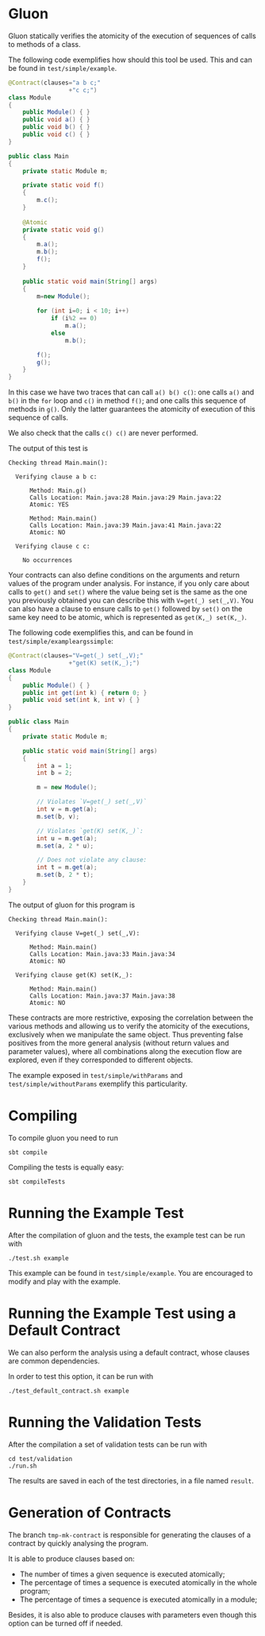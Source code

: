 # Gluon

Gluon statically verifies the atomicity of the execution of sequences of calls
to methods of a class.

The following code exemplifies how should this tool be used. This and can be
found in `test/simple/example`.

```java
@Contract(clauses="a b c;"
                 +"c c;")
class Module
{
    public Module() { }
    public void a() { }
    public void b() { }
    public void c() { }
}

public class Main
{
    private static Module m;

    private static void f()
    {
        m.c();
    }
    
    @Atomic
    private static void g()
    {
        m.a();
        m.b();
        f();
    }
    
    public static void main(String[] args)
    {
        m=new Module();
        
        for (int i=0; i < 10; i++)
            if (i%2 == 0)
                m.a();
            else
                m.b();

        f();
        g();
    }
}
```

In this case we have two traces that can call `a() b() c()`: one calls
`a()` and `b()` in the `for` loop and `c()` in method `f()`;
and one calls this sequence of methods in `g()`. Only the latter guarantees the
atomicity of execution of this sequence of calls.

We also check that the calls `c() c()` are never performed.

The output of this test is

```text
Checking thread Main.main():

  Verifying clause a b c:

      Method: Main.g()
      Calls Location: Main.java:28 Main.java:29 Main.java:22
      Atomic: YES

      Method: Main.main()
      Calls Location: Main.java:39 Main.java:41 Main.java:22
      Atomic: NO

  Verifying clause c c:

    No occurrences
```

Your contracts can also define conditions on the arguments and return values of the 
program under analysis.  For instance, if you only care about calls to `get()` and
`set()` where the value being set is the same as the one you previously obtained you
can describe this with `V=get(_) set(_,V)`.  You can also have a clause to ensure
calls to `get()` followed by `set()` on the same key need to be atomic, which is
represented as `get(K,_) set(K,_)`.

The following code exemplifies this, and can be found in `test/simple/exampleargssimple`:

```java
@Contract(clauses="V=get(_) set(_,V);"
                 +"get(K) set(K,_);")
class Module
{
    public Module() { }
    public int get(int k) { return 0; }
    public void set(int k, int v) { }
}

public class Main
{
    private static Module m;

    public static void main(String[] args)
    {
        int a = 1;
        int b = 2;

        m = new Module();

        // Violates `V=get(_) set(_,V)`
        int v = m.get(a);
        m.set(b, v);

        // Violates `get(K) set(K,_)`:
        int u = m.get(a);
        m.set(a, 2 * u);

        // Does not violate any clause:
        int t = m.get(a);
        m.set(b, 2 * t);
    }
}
```

The output of gluon for this program is

```text
Checking thread Main.main():

  Verifying clause V=get(_) set(_,V):

      Method: Main.main()
      Calls Location: Main.java:33 Main.java:34
      Atomic: NO

  Verifying clause get(K) set(K,_):

      Method: Main.main()
      Calls Location: Main.java:37 Main.java:38
      Atomic: NO
```

These contracts are more restrictive, exposing the correlation between
the various methods and allowing us to verify the atomicity of the
executions, exclusively when we manipulate the same object. Thus 
preventing false positives from the more general analysis
(without return values and parameter values), where all combinations
along the execution flow are explored, even if they corresponded to
different objects.

The example exposed in `test/simple/withParams` and `test/simple/withoutParams` exemplify this particularity.

# Compiling

To compile gluon you need to run

```shell
sbt compile
```

Compiling the tests is equally easy:

```shell
sbt compileTests
```

# Running the Example Test

After the compilation of gluon and the tests, the example test can be run with

```shell
./test.sh example
```

This example can be found in `test/simple/example`. You are encouraged to
modify and play with the example.

# Running the Example Test using a Default Contract

We can also perform the analysis
using a default contract, whose clauses are common dependencies.

In order to test this option, it can be run with

```shell
./test_default_contract.sh example
```

# Running the Validation Tests

After the compilation a set of validation tests can be run with

```shell
cd test/validation
./run.sh
```

The results are saved in each of the test directories, in a file
named `result`.

# Generation of Contracts

The branch `tmp-mk-contract` is responsible for generating the clauses of a contract by quickly analysing the program.

It is able to produce clauses based on:

 - The number of times a given sequence is executed atomically;
 - The percentage of times a sequence is executed atomically in the whole program;
 - The percentage of times a sequence is executed atomically in a module;

Besides, it is also able to produce clauses with parameters even though this option can be turned off if needed.